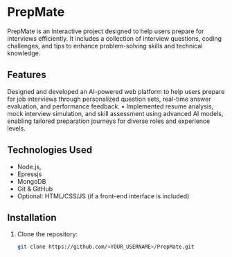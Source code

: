 # PrepMate

PrepMate is an interactive project designed to help users prepare for interviews efficiently. It includes a collection of interview questions, coding challenges, and tips to enhance problem-solving skills and technical knowledge.

## Features
  Designed and developed an AI-powered web platform to help users prepare for job interviews through
personalized question sets, real-time answer evaluation, and performance feedback.
• Implemented resume analysis, mock interview simulation, and skill assessment using advanced AI models,
enabling tailored preparation journeys for diverse roles and experience levels.
## Technologies Used

- Node.js, 
- Epressjs
- MongoDB
- Git & GitHub
- Optional: HTML/CSS/JS (if a front-end interface is included)

## Installation

1. Clone the repository:
   ```bash
   git clone https://github.com/<YOUR_USERNAME>/PrepMate.git
